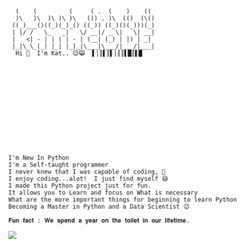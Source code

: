 <!-- Typing Text -->
<svg viewBox="0 0 240 80" xmlns="http://www.w3.org/2000/svg">

      (    (         (     ( .  (    )    (( 
      )\   )\  )\ )\ )\   ()) . )\  (()  (\()
     ((_)___()((_)(_)_() ((_)) ((_)()(_)))(_)
     | |/ /   \_   _|   \/ __|/ _ \|   \| __|
     |   <| - | | | | - | (__| (_) | |) | _| 
     |_|\_\_|_| |_| |_|_|\___|\___/|___/|___|
      Hi 👋  I'm Kat.. 😉😸  ▌│║▌║▌│║║▌█║▌█
</svg>

<!-- Typing Text -->
<svg viewBox="0 0 240 80" xmlns="http://www.w3.org/2000/svg">

    I'm New In Python
    I'm a Self-taught programmer
    I never knew that I was capable of coding, 🤣
    I enjoy coding...alot!  I just find myself 😅
    I made this Python project just for fun. 
    It allows you to Learn and focus on What is necessary
    What are the more important things for beginning to learn Python 
    Becoming a Master in Python and a Data Scientist 😉
    
    𝐅𝐮𝐧 𝐟𝐚𝐜𝐭 : 𝐖𝐞 𝐬𝐩𝐞𝐧𝐝 𝐚 𝐲𝐞𝐚𝐫 𝐨𝐧 𝐭𝐡𝐞 𝐭𝐨𝐢𝐥𝐞𝐭 𝐢𝐧 𝐨𝐮𝐫 𝐥𝐢𝐟𝐞𝐭𝐢𝐦𝐞. 
    
</svg>


<p align="left">
  <!-- Typing SVG by DenverCoder1 - https://github.com/DenverCoder1/readme-typing-svg -->
  <a href="https://github.com/DenverCoder1/readme-typing-svg">
    <img src="https://readme-typing-svg.demolab.com/?lines=I%20made%20this%20Projet%20for%20Fun;I'm%20a%20Beginner%20in%20Python;I%20 wanna%20become%20a%20Master%20in%20Python;Always%20learning%20new%20things&font=Fira%20Code&left=true&width=440&height=45&color=33FF5E&vCenter=true&pause=1000&size=22" /></a>
</p>
